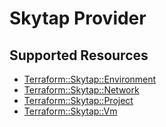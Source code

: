 # Skytap Provider

## Supported Resources

* [Terraform::Skytap::Environment](docs/providers/skytap/Environment.md)
* [Terraform::Skytap::Network](docs/providers/skytap/Network.md)
* [Terraform::Skytap::Project](docs/providers/skytap/Project.md)
* [Terraform::Skytap::Vm](docs/providers/skytap/Vm.md)